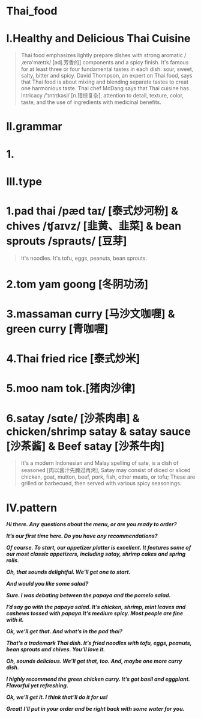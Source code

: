 # Thai_food
# I.Healthy and Delicious Thai Cuisine
> Thai food emphasizes lightly prepare dishes with strong aromatic /ˌærə'mætɪk/ [adj.芳香的] components and a spicy finish. It's famous for at least three or four fundamental tastes in each dish: sour, sweet, salty, bitter and spicy. David Thompson, an expert on Thai food, says that Thai food is about mixing and blending separate tastes to creat one harmonious taste. Thai chef McDang says that Thai cuisine has intricacy /'ɪntrɪkəsi/ [n.错综复杂], attention to detail, texture, color, taste, and the use of ingredients with medicinal benefits.  

# II.grammar
# 1.



# III.type
# 1.pad thai /pæd taɪ/ [泰式炒河粉] & chives /ʧaɪvz/ [韭黄、韭菜] & bean sprouts /spraʊts/ [豆芽]
> It's noodles. It's tofu, eggs, peanuts, bean sprouts.

# 2.tom yam goong [冬阴功汤]

# 3.massaman curry [马沙文咖喱] & green curry [青咖喱]

# 4.Thai fried rice [泰式炒米]

# 5.moo nam tok.[猪肉沙律]

# 6.satay /sɑte/ [沙茶肉串] & chicken/shrimp satay & satay sauce [沙茶酱] & Beef satay [沙茶牛肉]
> It's a modern Indonesian and Malay spelling of sate, is a dish of seasoned [肉以酱汁先腌过再烤], Satay may consist of diced or sliced chicken, goat, mutton, beef, pork, fish, other meats, or tofu; These are grilled or barbecued, then served with various spicy seasonings.

# IV.pattern
***Hi there. Any questions about the menu, or are you ready to order?***

***It’s our first time here. Do you have any recommendations?***

***Of course. To start, our appetizer platter is excellent. It features some of our most classic appetizers, including satay, shrimp cakes and spring rolls.***

***Oh, that sounds delightful. We'll get one to start.***

***And would you like some salad?***

***Sure. I was debating between the papaya and the pomelo salad.***

***I’d say go with the papaya salad. It’s chicken, shrimp, mint leaves and cashews tossed with papaya.It’s medium spicy. Most people are fine with it.***

***Ok, we’ll get that. And what’s in the pad thai?***

***That’s a trademark Thai dish. It’s fried noodles with tofu, eggs, peanuts, bean sprouts and chives. You’ll love it.***

***Oh, sounds delicious. We’ll get that, too. And, maybe one more curry dish.***

***I highly recommend the green chicken curry. It’s got basil and eggplant. Flavorful yet refreshing.***

***Ok, we’ll get it. I think that’ll do it for us!***

***Great! I’ll put in your order and be right back with some water for you.***




